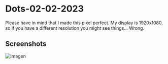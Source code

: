 # Dots-02-02-2023
Please have in mind that I made this pixel perfect. My display is 1920x1080, so if you have a different resolution you might see things... Wrong.
## Screenshots
![imagen](https://user-images.githubusercontent.com/66109459/216427776-b1efa85a-fd01-400a-adcf-58608e1c0c59.png)
